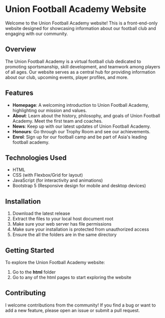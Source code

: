# Union Football Academy Website

Welcome to the Union Football Academy website! This is a front-end-only website designed for showcasing information about our football club and engaging with our community.

## Overview

The Union Football Academy is a virtual football club dedicated to promoting sportsmanship, skill development, and teamwork among players of all ages. Our website serves as a central hub for providing information about our club, upcoming events, player profiles, and more.

## Features

- **Homepage**: A welcoming introduction to Union Football Academy, highlighting our mission and values.
- **About**: Learn about the history, philosophy, and goals of Union Football Academy. Meet the first team and coaches.
- **News**: Keep up with our latest updates of Union Football Academy.
- **Honours**: Go through our Trophy Room and see our achievements.
- **Enrol**: Sign up for our football camp and be part of Asia's leading football academy.

## Technologies Used

- HTML
- CSS (with Flexbox/Grid for layout)
- JavaScript (for interactivity and animations)
- Bootstrap 5 (Responsive design for mobile and desktop devices)


## Installation

1. Download the latest release
2. Extract the files to your local host document root
3. Make sure your web server has file permissions
4. Make sure your installation is protected from unauthorized access
5. Ensure the all the folders are in the same directory

## Getting Started

To explore the Union Football Academy website:

1. Go to the **html** folder
2. Go to any of the html pages to start exploring the website

## Contributing
I welcome contributions from the community! If you find a bug or want to add a new feature, please open an issue or submit a pull request.
